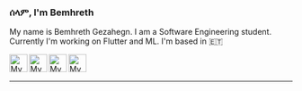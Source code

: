 ### ሰላም, I'm Bemhreth                

 My name is Bemhreth Gezahegn. I am a Software Engineering student.
Currently I'm working on Flutter and ML. I'm based in 🇪🇹

<a href="https://github.com/Bemhreth">
  <img width="32" align="left"
     alt="My GitHub profile"
     src="https://cdn.jsdelivr.net/npm/simple-icons@v3/icons/github.svg">
</a>
<a href="https://medium.com/@bemgez.bg">
  <img width="32" align="left"
     alt="My Medium profile"
     src="https://cdn.jsdelivr.net/npm/simple-icons@v3/icons/medium.svg">
</a>

<a href="https://www.twitter.com/BemhretGezahegn">
  <img width="32" align="left"
     alt="My Instagram profile"
     src="https://cdn.jsdelivr.net/npm/simple-icons@v3/icons/twitter.svg">
</a>
<a href="https://t.me/Bemhreth">
  <img width="32" align="left"
     alt="My Instagram profile"
     src="https://cdn.jsdelivr.net/npm/simple-icons@v3/icons/telegram.svg">
</a>
<br><br>

<hr/>


